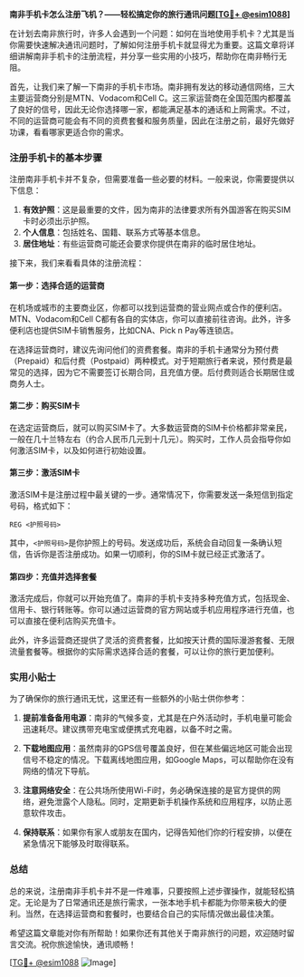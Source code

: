 **南非手机卡怎么注册飞机？——轻松搞定你的旅行通讯问题[[TG💪+ @esim1088](https://t.me/s/esim1088)]**

在计划去南非旅行时，许多人会遇到一个问题：如何在当地使用手机卡？尤其是当你需要快速解决通讯问题时，了解如何注册手机卡就显得尤为重要。这篇文章将详细讲解南非手机卡的注册流程，并分享一些实用的小技巧，帮助你在南非畅行无阻。

首先，让我们来了解一下南非的手机卡市场。南非拥有发达的移动通信网络，三大主要运营商分别是MTN、Vodacom和Cell C。这三家运营商在全国范围内都覆盖了良好的信号，因此无论你选择哪一家，都能满足基本的通话和上网需求。不过，不同的运营商可能会有不同的资费套餐和服务质量，因此在注册之前，最好先做好功课，看看哪家更适合你的需求。

### 注册手机卡的基本步骤

注册南非手机卡并不复杂，但需要准备一些必要的材料。一般来说，你需要提供以下信息：

1. **有效护照**：这是最重要的文件，因为南非的法律要求所有外国游客在购买SIM卡时必须出示护照。
2. **个人信息**：包括姓名、国籍、联系方式等基本信息。
3. **居住地址**：有些运营商可能还会要求你提供在南非的临时居住地址。

接下来，我们来看看具体的注册流程：

#### 第一步：选择合适的运营商

在机场或城市的主要商业区，你都可以找到运营商的营业网点或合作的便利店。MTN、Vodacom和Cell C都有各自的实体店，你可以直接前往咨询。此外，许多便利店也提供SIM卡销售服务，比如CNA、Pick n Pay等连锁店。

在选择运营商时，建议先询问他们的资费套餐。南非的手机卡通常分为预付费（Prepaid）和后付费（Postpaid）两种模式。对于短期旅行者来说，预付费是最常见的选择，因为它不需要签订长期合同，且充值方便。后付费则适合长期居住或商务人士。

#### 第二步：购买SIM卡

在选定运营商后，就可以购买SIM卡了。大多数运营商的SIM卡价格都非常亲民，一般在几十兰特左右（约合人民币几元到十几元）。购买时，工作人员会指导你如何激活SIM卡，以及如何进行初始设置。

#### 第三步：激活SIM卡

激活SIM卡是注册过程中最关键的一步。通常情况下，你需要发送一条短信到指定号码，格式如下：

```
REG <护照号码>
```

其中，`<护照号码>`是你护照上的号码。发送成功后，系统会自动回复一条确认短信，告诉你是否注册成功。如果一切顺利，你的SIM卡就已经正式激活了。

#### 第四步：充值并选择套餐

激活完成后，你就可以开始充值了。南非的手机卡支持多种充值方式，包括现金、信用卡、银行转账等。你可以通过运营商的官方网站或手机应用程序进行充值，也可以直接在便利店购买充值卡。

此外，许多运营商还提供了灵活的资费套餐，比如按天计费的国际漫游套餐、无限流量套餐等。根据你的实际需求选择合适的套餐，可以让你的旅行更加便利。

### 实用小贴士

为了确保你的旅行通讯无忧，这里还有一些额外的小贴士供你参考：

1. **提前准备备用电源**：南非的气候多变，尤其是在户外活动时，手机电量可能会迅速耗尽。建议携带充电宝或便携式充电器，以备不时之需。
   
2. **下载地图应用**：虽然南非的GPS信号覆盖良好，但在某些偏远地区可能会出现信号不稳定的情况。下载离线地图应用，如Google Maps，可以帮助你在没有网络的情况下导航。

3. **注意网络安全**：在公共场所使用Wi-Fi时，务必确保连接的是官方提供的网络，避免泄露个人隐私。同时，定期更新手机操作系统和应用程序，以防止恶意软件攻击。

4. **保持联系**：如果你有家人或朋友在国内，记得告知他们你的行程安排，以便在紧急情况下能够及时取得联系。

### 总结

总的来说，注册南非手机卡并不是一件难事，只要按照上述步骤操作，就能轻松搞定。无论是为了日常通讯还是旅行需求，一张本地手机卡都能为你带来极大的便利。当然，在选择运营商和套餐时，也要结合自己的实际情况做出最佳决策。

希望这篇文章能对你有所帮助！如果你还有其他关于南非旅行的问题，欢迎随时留言交流。祝你旅途愉快，通讯顺畅！

[[TG💪+ @esim1088](https://t.me/s/esim1088) ![Image](https://i.postimg.cc/4NQfJmqS/Snipaste-2025-05-13-00-14-12.png)]